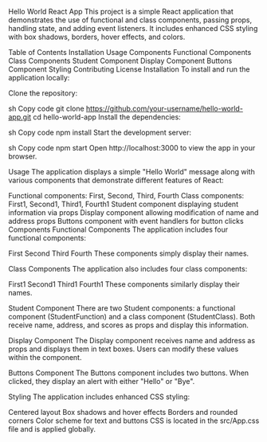 Hello World React App
This project is a simple React application that demonstrates the use of functional and class components, passing props, handling state, and adding event listeners. It includes enhanced CSS styling with box shadows, borders, hover effects, and colors.

Table of Contents
Installation
Usage
Components
Functional Components
Class Components
Student Component
Display Component
Buttons Component
Styling
Contributing
License
Installation
To install and run the application locally:

Clone the repository:

sh
Copy code
git clone https://github.com/your-username/hello-world-app.git
cd hello-world-app
Install the dependencies:

sh
Copy code
npm install
Start the development server:

sh
Copy code
npm start
Open http://localhost:3000 to view the app in your browser.

Usage
The application displays a simple "Hello World" message along with various components that demonstrate different features of React:

Functional components: First, Second, Third, Fourth
Class components: First1, Second1, Third1, Fourth1
Student component displaying student information via props
Display component allowing modification of name and address props
Buttons component with event handlers for button clicks
Components
Functional Components
The application includes four functional components:

First
Second
Third
Fourth
These components simply display their names.

Class Components
The application also includes four class components:

First1
Second1
Third1
Fourth1
These components similarly display their names.

Student Component
There are two Student components: a functional component (StudentFunction) and a class component (StudentClass). Both receive name, address, and scores as props and display this information.

Display Component
The Display component receives name and address as props and displays them in text boxes. Users can modify these values within the component.

Buttons Component
The Buttons component includes two buttons. When clicked, they display an alert with either "Hello" or "Bye".

Styling
The application includes enhanced CSS styling:

Centered layout
Box shadows and hover effects
Borders and rounded corners
Color scheme for text and buttons
CSS is located in the src/App.css file and is applied globally.